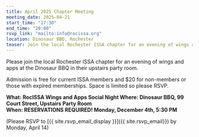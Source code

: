 ```yaml
---
title: April 2025 Chapter Meeting
meeting_date: 2025-04-21
start_time: "17:30"
end_time: "20:00"
rsvp_link: "mailto:info@rocissa.org"
location: Dinosaur BBQ, Rochester
teaser: Join the local Rochester ISSA chapter for an evening of wings and apps at the Dinosaur BBQ in their upstairs party room.
---
```

Please join the local Rochester ISSA chapter for an evening of wings and apps at the Dinosaur BBQ in their upstairs party room.  

Admission is free for current ISSA members and $20 for non-members or those with expired memberships.  Space is limited so please RSVP.

**What: RocISSA Wings and Apps Social Night
Where:  Dinosaur BBQ, 99 Court Street, Upstairs Party Room<br>
When:  RESERVATIONS REQUIRED!  Monday, December 4th, 5:30 PM**

(Please RSVP to [{{ site.rsvp_email_display }}]({{ site.rsvp_email}}) by Monday, April 14)
